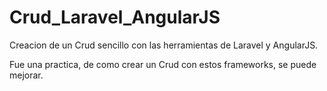 # Crud_Laravel_AngularJS
Creacion de un Crud sencillo con las herramientas de Laravel y AngularJS.

Fue una practica, de como crear un Crud con estos frameworks, se puede mejorar.
